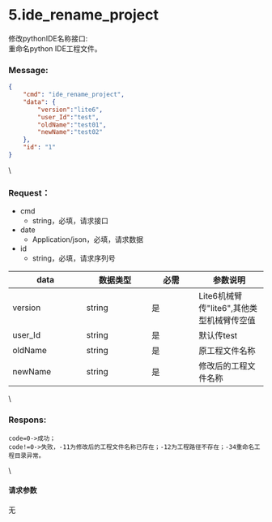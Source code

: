 # 5.ide_rename_project

 

修改pythonIDE名称接口:\
重命名python IDE工程文件。

### Message:  

```json
{
    "cmd": "ide_rename_project",
    "data": {
        "version":"lite6",
        "user_Id":"test",
        "oldName":"test01",
        "newName":"test02"
    },
    "id": "1"
}
```

\


### Request：    

* cmd
  * string，必填，请求接口
* date
  * Application/json，必填，请求数据
* id
  * string，必填，请求序列号

<table><thead><tr><th width="130">data</th><th width="113">数据类型</th><th width="77">必需</th><th>参数说明</th></tr></thead><tbody><tr><td>version</td><td>string</td><td>是</td><td>Lite6机械臂传"lite6",其他类型机械臂传空值</td></tr><tr><td>user_Id</td><td>string</td><td>是</td><td>默认传test</td></tr><tr><td>oldName</td><td>string</td><td>是</td><td>原工程文件名称</td></tr><tr><td>newName</td><td>string</td><td>是</td><td>修改后的工程文件名称</td></tr></tbody></table>

\


### Respons:     

```
code=0->成功；
code!=0->失败，-11为修改后的工程文件名称已存在；-12为工程路径不存在；-34重命名工程目录异常。
```

\


#### 请求参数

无
